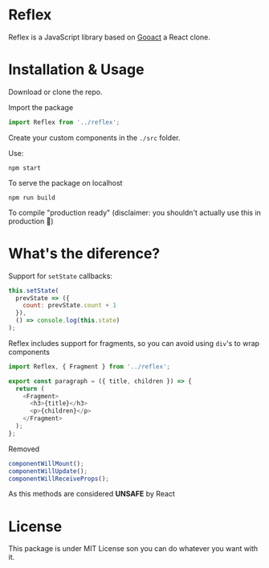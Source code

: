 # Reflex

Reflex is a JavaScript library based on [Gooact](https://github.com/sweetpalma/gooact) a React clone.

# Installation & Usage

Download or clone the repo.

Import the package

```js
import Reflex from '../reflex';
```

Create your custom components in the `./src` folder.

Use:

```
npm start
```

To serve the package on localhost

```
npm run build
```

To compile "production ready" (disclaimer: you shouldn't actually use this in production 💩)

# What's the diference?

Support for `setState` callbacks:

```js
this.setState(
  prevState => ({
    count: prevState.count + 1
  }),
  () => console.log(this.state)
);
```

Reflex includes support for fragments, so you can avoid using `div`'s to wrap components

```js
import Reflex, { Fragment } from '../reflex';

export const paragraph = ({ title, children }) => {
  return (
    <Fragment>
      <h3>{title}</h3>
      <p>{children}</p>
    </Fragment>
  );
};
```

Removed

```js
componentWillMount();
componentWillUpdate();
componentWillReceiveProps();
```

As this methods are considered **UNSAFE** by React

# License

This package is under MIT License son you can do whatever you want with it.
